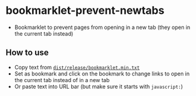 # bookmarklet-prevent-newtabs
- Bookmarklet to prevent pages from opening in a new tab (they open in the current tab instead)
## How to use
- Copy text from [`dist/release/bookmarklet.min.txt`](dist/release/bookmarklet.min.txt)
- Set as bookmark and click on the bookmark to change links to open in the current tab instead of in a new tab
- Or paste text into URL bar (but make sure it starts with `javascript:`)

